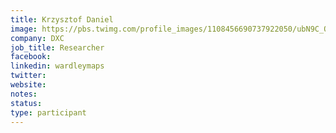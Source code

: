 ```yaml
---
title: Krzysztof Daniel
image: https://pbs.twimg.com/profile_images/1108456690737922050/ubN9C_Q6_400x400.jpg
company: DXC
job_title: Researcher
facebook:
linkedin: wardleymaps
twitter:
website:
notes:
status: 
type: participant
---
```

